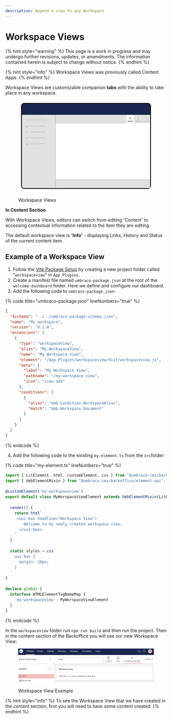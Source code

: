 ```yaml
---
description: Append a view to any Workspace
---
```


# Workspace Views

{% hint style="warning" %}
This page is a work in progress and may undergo further revisions, updates, or amendments. The information contained herein is subject to change without notice.
{% endhint %}

{% hint style="info" %}
Workspace Views was previously called Content Apps.
{% endhint %}

Workspace Views are customizable companion **tabs** with the ability to take place in any workspace.

<figure><img src="../../../.gitbook/assets/workspace-views.svg" alt=""><figcaption><p>Workspace Views</p></figcaption></figure>

**In Content Section**

With Workspace Views, editors can switch from editing 'Content' to accessing contextual information related to the item they are editing.

The default workspace view is **'Info'** - displaying Links, History and Status of the current content item.

## Example of a Workspace View

1. Follow the [Vite Package Setup](../../../customizing/development-flow/vite-package-setup.md) by creating a new project folder called "`workspaceview`" in `App_Plugins`.
2. Create a manifest file named `umbraco-package.json` at the root of the `welcome-dashboard` folder. Here we define and configure our dashboard.
3. Add the following code to `umbraco-package.json`:

{% code title="umbraco-package.json" lineNumbers="true" %}
```json
{
  "$schema": "../../umbraco-package-schema.json",
  "name": "My workspace",
  "version": "0.1.0",
  "extensions": [
    {
      "type": "workspaceView",
      "alias": "My.WorkspaceView",
      "name": "My Workspace View",
      "element": "/App_Plugins/workspaceview/dist/workspaceview.js",
      "meta": {
        "label": "My Workspace View",
        "pathname": "/my-workspace-view",
        "icon": "icon-add"
      },
      "conditions": [
        {
          "alias": "Umb.Condition.WorkspaceAlias",
          "match": "Umb.Workspace.Document"
        }
      ]
    }
  ]
}
```
{% endcode %}

4. Add the following code to the existing `my-element.ts` from the `src`folder:

{% code title="my-element.ts" lineNumbers="true" %}
```typescript
import { LitElement, html, customElement, css } from "@umbraco-cms/backoffice/external/lit";
import { UmbElementMixin } from "@umbraco-cms/backoffice/element-api";

@customElement('my-workspaceview')
export default class MyWorspaceViewElement extends UmbElementMixin(LitElement) {

  render() {
    return html`     
     <uui-box headline="Workspace View">
        Welcome to my newly created workspace view.
      </uui-box>            
    `
  }

  static styles = css`
    uui-box {
      margin: 20px;
    }
  `
}

declare global {
  interface HTMLElementTagNameMap {
    'my-workspaceview': MyWorspaceViewElement
  }
}

```
{% endcode %}

In the `workspaceview` folder run `npm run build` and then run the project. Then in the content section of the Backoffice you will see our new Workspace View:

<figure><img src="../../../.gitbook/assets/workspace-view-example.png" alt=""><figcaption><p>Workspace View Example</p></figcaption></figure>

{% hint style="info" %}
To see the Workspace View that we have created in the content section, first you will need to have some content created.
{% endhint %}
